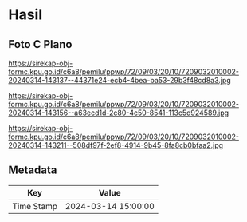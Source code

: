 # Hasil

## Foto C Plano

https://sirekap-obj-formc.kpu.go.id/c6a8/pemilu/ppwp/72/09/03/20/10/7209032010002-20240314-143137--44371e24-ecb4-4bea-ba53-29b3f48cd8a3.jpg

https://sirekap-obj-formc.kpu.go.id/c6a8/pemilu/ppwp/72/09/03/20/10/7209032010002-20240314-143156--a63ecd1d-2c80-4c50-8541-113c5d924589.jpg

https://sirekap-obj-formc.kpu.go.id/c6a8/pemilu/ppwp/72/09/03/20/10/7209032010002-20240314-143211--508df97f-2ef8-4914-9b45-8fa8cb0bfaa2.jpg


## Metadata

| Key        | Value               |
| ---------- | ------------------- |
| Time Stamp | 2024-03-14 15:00:00 |



